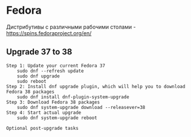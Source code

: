 # Fedora
Дистрибутивы с различными рабочими столами - https://spins.fedoraproject.org/en/

## Upgrade 37 to 38
```
Step 1: Update your current Fedora 37
    sudo dnf --refresh update
    sudo dnf upgrade
    sudo reboot
Step 2: Install dnf upgrade plugin, which will help you to download Fedora 38 packages
    sudo dnf install dnf-plugin-system-upgrade
Step 3: Download Fedora 38 packages
    sudo dnf system-upgrade download --releasever=38
Step 4: Start actual upgrade
    sudo dnf system-upgrade reboot

Optional post-upgrade tasks
    
```